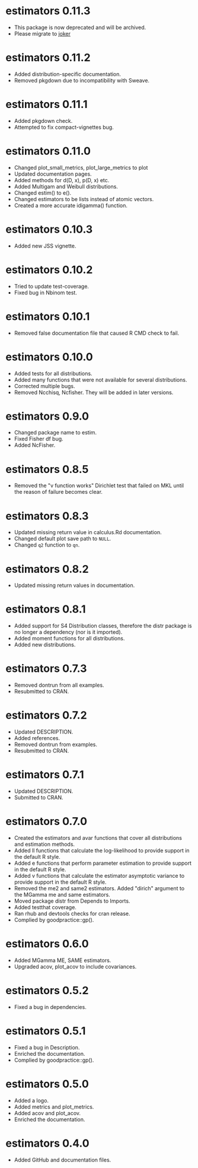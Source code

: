 # estimators 0.11.3
- This package is now deprecated and will be archived.
- Please migrate to [joker](https://github.com/thechibo/joker)

# estimators 0.11.2

* Added distribution-specific documentation.
* Removed pkgdown due to incompatibility with Sweave.

# estimators 0.11.1

* Added pkgdown check.
* Attempted to fix compact-vignettes bug.

# estimators 0.11.0

* Changed plot_small_metrics, plot_large_metrics to plot
* Updated documentation pages.
* Added methods for d(D, x), p(D, x) etc.
* Added Multigam and Weibull distributions.
* Changed estim() to e().
* Changed estimators to be lists instead of atomic vectors.
* Created a more accurate idigamma() function.

# estimators 0.10.3

* Added new JSS vignette.

# estimators 0.10.2

* Tried to update test-coverage.
* Fixed bug in Nbinom test.

# estimators 0.10.1

* Removed false documentation file that caused R CMD check to fail.

# estimators 0.10.0

* Added tests for all distributions.
* Added many functions that were not available for several distributions.
* Corrected multiple bugs.
* Removed Ncchisq, Ncfisher. They will be added in later versions.

# estimators 0.9.0

* Changed package name to estim.
* Fixed Fisher df bug.
* Added NcFisher.

# estimators 0.8.5

* Removed the "v function works" Dirichlet test that failed on MKL until the reason of failure becomes clear.

# estimators 0.8.3

* Updated missing return value in calculus.Rd documentation.
* Changed default plot save path to `NULL`.
* Changed `q2` function to `qn`.

# estimators 0.8.2

* Updated missing return values in documentation.

# estimators 0.8.1

* Added support for S4 Distribution classes, therefore the distr package is no longer a dependency (nor is it imported).
* Added moment functions for all distributions.
* Added new distributions.

# estimators 0.7.3

* Removed dontrun from all examples.
* Resubmitted to CRAN.

# estimators 0.7.2

* Updated DESCRIPTION.
* Added references.
* Removed dontrun from examples.
* Resubmitted to CRAN.

# estimators 0.7.1

* Updated DESCRIPTION.
* Submitted to CRAN.

# estimators 0.7.0

* Created the estimators and avar functions that cover all distributions and estimation methods.
* Added ll<distrname> functions that calculate the log-likelihood to provide support in the default R style.
* Added e<distrname> functions that perform parameter estimation to provide support in the default R style.
* Added v<distrname> functions that calculate the estimator asymptotic variance to provide support in the default R style.
* Removed the me2 and same2 estimators. Added "dirich" argument to the MGamma me and same estimators.
* Moved package distr from Depends to Imports.
* Added testthat coverage.
* Ran rhub and devtools checks for cran release.
* Complied by goodpractice::gp().

# estimators 0.6.0

* Added MGamma ME, SAME estimators.
* Upgraded acov, plot_acov to include covariances.

# estimators 0.5.2

* Fixed a bug in dependencies.

# estimators 0.5.1

* Fixed a bug in Description.
* Enriched the documentation.
* Complied by goodpractice::gp().

# estimators 0.5.0

* Added a logo.
* Added metrics and plot_metrics.
* Added acov and plot_acov.
* Enriched the documentation.

# estimators 0.4.0

* Added GitHub and documentation files.
